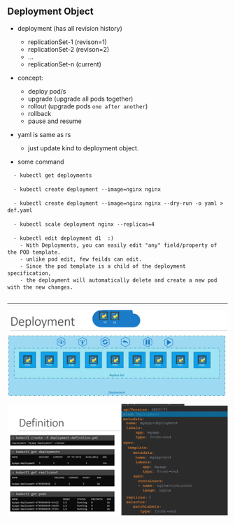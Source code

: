 ## Deployment Object
- deployment (has all revision history)
  - replicationSet-1 (revison=1)
  - replicationSet-2 (revison=2)
  - ...
  - replicationSet-n (current)
- concept:
  - deploy pod/s
  - upgrade (upgrade all pods together)
  - rollout (upgrade pods `one after another`)
  - rollback
  - pause and resume
- yaml is same as rs
  - just update kind to deployment object.

- some command 
``` 
  - kubectl get deployments
   
  - kubectl create deployment --image=nginx nginx
  
  - kubectl create deployment --image=nginx nginx --dry-run -o yaml > def.yaml
  
  - kubectl scale deployment nginx --replicas=4
  
  - kubectl edit deployment d1  :)
    - With Deployments, you can easily edit "any" field/property of the POD template. 
    - unlike pod edit, few feilds can edit.
    - Since the pod template is a child of the deployment specification, 
    - the deployment will automatically delete and create a new pod with the new changes. 
    
```
---
![img.png](../99_img/do/img.png)

![img_1.png](../99_img/do/img_1.png)